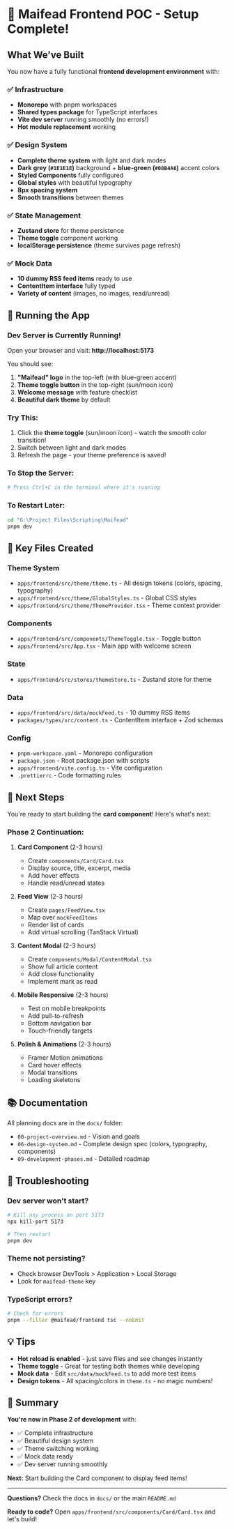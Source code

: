 # 🎉 Maifead Frontend POC - Setup Complete!

## What We've Built

You now have a fully functional **frontend development environment** with:

### ✅ Infrastructure
- **Monorepo** with pnpm workspaces
- **Shared types package** for TypeScript interfaces
- **Vite dev server** running smoothly (no errors!)
- **Hot module replacement** working

### ✅ Design System
- **Complete theme system** with light and dark modes
- **Dark grey (`#1E1E1E`)** background + **blue-green (`#00B4A6`)** accent colors
- **Styled Components** fully configured
- **Global styles** with beautiful typography
- **8px spacing system**
- **Smooth transitions** between themes

### ✅ State Management
- **Zustand store** for theme persistence
- **Theme toggle** component working
- **localStorage persistence** (theme survives page refresh)

### ✅ Mock Data
- **10 dummy RSS feed items** ready to use
- **ContentItem interface** fully typed
- **Variety of content** (images, no images, read/unread)

## 🚀 Running the App

### Dev Server is Currently Running!

Open your browser and visit: **http://localhost:5173**

You should see:
1. **"Maifead" logo** in the top-left (with blue-green accent)
2. **Theme toggle button** in the top-right (sun/moon icon)
3. **Welcome message** with feature checklist
4. **Beautiful dark theme** by default

### Try This:
1. Click the **theme toggle** (sun/moon icon) - watch the smooth color transition!
2. Switch between light and dark modes
3. Refresh the page - your theme preference is saved!

### To Stop the Server:
```bash
# Press Ctrl+C in the terminal where it's running
```

### To Restart Later:
```bash
cd "G:\Project Files\Scripting\Maifead"
pnpm dev
```

## 📂 Key Files Created

### Theme System
- `apps/frontend/src/theme/theme.ts` - All design tokens (colors, spacing, typography)
- `apps/frontend/src/theme/GlobalStyles.ts` - Global CSS styles
- `apps/frontend/src/theme/ThemeProvider.tsx` - Theme context provider

### Components
- `apps/frontend/src/components/ThemeToggle.tsx` - Toggle button
- `apps/frontend/src/App.tsx` - Main app with welcome screen

### State
- `apps/frontend/src/stores/themeStore.ts` - Zustand store for theme

### Data
- `apps/frontend/src/data/mockFeed.ts` - 10 dummy RSS items
- `packages/types/src/content.ts` - ContentItem interface + Zod schemas

### Config
- `pnpm-workspace.yaml` - Monorepo configuration
- `package.json` - Root package.json with scripts
- `apps/frontend/vite.config.ts` - Vite configuration
- `.prettierrc` - Code formatting rules

## 🎯 Next Steps

You're ready to start building the **card component**! Here's what's next:

### Phase 2 Continuation:

1. **Card Component** (2-3 hours)
   - Create `components/Card/Card.tsx`
   - Display source, title, excerpt, media
   - Add hover effects
   - Handle read/unread states

2. **Feed View** (2-3 hours)
   - Create `pages/FeedView.tsx`
   - Map over `mockFeedItems`
   - Render list of cards
   - Add virtual scrolling (TanStack Virtual)

3. **Content Modal** (2-3 hours)
   - Create `components/Modal/ContentModal.tsx`
   - Show full article content
   - Add close functionality
   - Implement mark as read

4. **Mobile Responsive** (2-3 hours)
   - Test on mobile breakpoints
   - Add pull-to-refresh
   - Bottom navigation bar
   - Touch-friendly targets

5. **Polish & Animations** (2-3 hours)
   - Framer Motion animations
   - Card hover effects
   - Modal transitions
   - Loading skeletons

## 📚 Documentation

All planning docs are in the `docs/` folder:
- `00-project-overview.md` - Vision and goals
- `06-design-system.md` - Complete design spec (colors, typography, components)
- `09-development-phases.md` - Detailed roadmap

## 🐛 Troubleshooting

### Dev server won't start?
```bash
# Kill any process on port 5173
npx kill-port 5173

# Then restart
pnpm dev
```

### Theme not persisting?
- Check browser DevTools > Application > Local Storage
- Look for `maifead-theme` key

### TypeScript errors?
```bash
# Check for errors
pnpm --filter @maifead/frontend tsc --noEmit
```

## 💡 Tips

- **Hot reload is enabled** - just save files and see changes instantly
- **Theme toggle** - Great for testing both themes while developing
- **Mock data** - Edit `src/data/mockFeed.ts` to add more test items
- **Design tokens** - All spacing/colors in `theme.ts` - no magic numbers!

## 🎊 Summary

**You're now in Phase 2 of development** with:
- ✅ Complete infrastructure
- ✅ Beautiful design system
- ✅ Theme switching working
- ✅ Mock data ready
- ✅ Dev server running smoothly

**Next:** Start building the Card component to display feed items!

---

**Questions?** Check the docs in `docs/` or the main `README.md`

**Ready to code?** Open `apps/frontend/src/components/Card/Card.tsx` and let's build!
